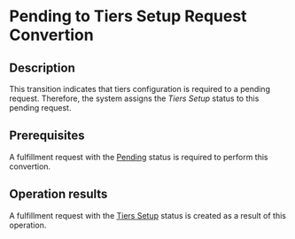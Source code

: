 # Pending to Tiers Setup Request Convertion
## Description
This transition indicates that tiers configuration is required to a pending request. Therefore, the system assigns the *Tiers Setup* status to this pending request. 
## Prerequisites
A fulfillment request with the [Pending](s-b-pending.html) status is required to perform this convertion.
## Operation results
A fulfillment request with the [Tiers Setup](s-c-tiers-setup.html) status is created as a result of this operation.

